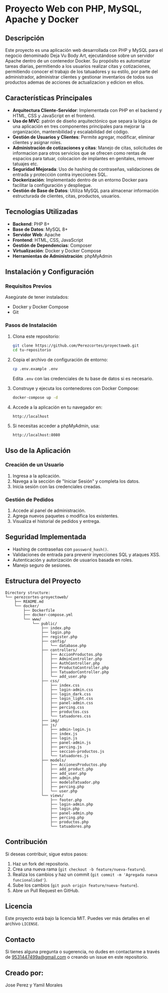 # Proyecto Web con PHP, MySQL, Apache y Docker

## Descripción
Este proyecto es una aplicación web desarrollada con PHP y MySQL para el negocio denominado Deja Vu Body Art, ejecutándose sobre un servidor Apache dentro de un contenedor Docker. Su propósito es automatizar tareas diarias, permitiendo a los usuarios realizar citas y cotizaciones, permitiendo conocer el trabajo de los tatuadores y su estilo, por parte del administrador, administrar clientes y gestionar inventarios de todos sus productos ademas de acciones de actualizacion y edicion en ellos.

## Características Principales
- **Arquitectura Cliente-Servidor**: Implementada con PHP en el backend y HTML, CSS y JavaScript en el frontend.
- **Uso de MVC**: patrón de diseño arquitectónico que separa la lógica de una aplicación en tres componentes principales para mejorar la organización, mantenibilidad y escalabilidad del código.
- **Gestión de Usuarios y Clientes**: Permite agregar, modificar, eliminar clientes y asignar roles.
- **Administración de cotizaciones y citas**: Manejo de citas, solicitudes de informacion para otros servicios que se ofrecen como rentas de espacios para tatuar, colocacion de implantes en genitales, remover tatuajes etc.
- **Seguridad Mejorada**: Uso de hashing de contraseñas, validaciones de entrada y protección contra inyecciones SQL.
- **Dockerización**: Implementado dentro de un entorno Docker para facilitar la configuración y despliegue.
- **Gestión de Base de Datos**: Utiliza MySQL para almacenar información estructurada de clientes, citas, productos, usuarios.

## Tecnologías Utilizadas
- **Backend**: PHP 8+
- **Base de Datos**: MySQL 8+
- **Servidor Web**: Apache
- **Frontend**: HTML, CSS, JavaScript
- **Gestión de Dependencias**: Composer
- **Virtualización**: Docker y Docker Compose
- **Herramientas de Administración**: phpMyAdmin

## Instalación y Configuración
### Requisitos Previos
Asegúrate de tener instalados:
- Docker y Docker Compose
- Git

### Pasos de Instalación
1. Clona este repositorio:
   ```sh
   git clone https://github.com/Perezcortes/proyectoweb.git
   cd tu-repositorio
   ```
2. Copia el archivo de configuración de entorno:
   ```sh
   cp .env.example .env
   ```
   Edita `.env` con las credenciales de tu base de datos si es necesario.

3. Construye y ejecuta los contenedores con Docker Compose:
   ```sh
   docker-compose up -d
   ```

4. Accede a la aplicación en tu navegador en:
   ```
   http://localhost
   ```

5. Si necesitas acceder a phpMyAdmin, usa:
   ```
   http://localhost:8080
   ```

## Uso de la Aplicación
### Creación de un Usuario
1. Ingresa a la aplicación.
2. Navega a la sección de "Iniciar Sesión" y completa los datos.
3. Inicia sesión con las credenciales creadas.

### Gestión de Pedidos
1. Accede al panel de administración.
2. Agrega nuevos paquetes o modifica los existentes.
3. Visualiza el historial de pedidos y entrega.

## Seguridad Implementada
- Hashing de contraseñas con `password_hash()`.
- Validaciones de entrada para prevenir inyecciones SQL y ataques XSS.
- Autenticación y autorización de usuarios basada en roles.
- Manejo seguro de sesiones.

## Estructura del Proyecto
```
Directory structure:
└── perezcortes-proyectoweb/
    ├── README.md
    └── docker/
        ├── Dockerfile
        ├── docker-compose.yml
        └── www/
            └── public/
                ├── index.php
                ├── login.php
                ├── register.php
                ├── config/
                │   └── database.php
                ├── controllers/
                │   ├── AccionProductos.php
                │   ├── AdminController.php
                │   ├── AuthController.php
                │   ├── ProductoController.php
                │   ├── TatuadorController.php
                │   └── add_user.php
                ├── css/
                │   ├── index.css
                │   ├── login-admin.css
                │   ├── login_dark.css
                │   ├── login_light.css
                │   ├── panel-admin.css
                │   ├── percing.css
                │   ├── productos.css
                │   └── tatuadores.css
                ├── img/
                ├── js/
                │   ├── admin-login.js
                │   ├── index.js
                │   ├── login.js
                │   ├── panel-admin.js
                │   ├── percing.js
                │   ├── seccion-productos.js
                │   └── tatuadores.js
                ├── models/
                │   ├── AccionesProductos.php
                │   ├── add_product.php
                │   ├── add_user.php
                │   ├── admin.php
                │   ├── modeloTatuador.php
                │   ├── percing.php
                │   └── user.php
                └── views/
                    ├── footer.php
                    ├── login-admin.php
                    ├── login.php
                    ├── panel-admin.php
                    ├── percing.php
                    ├── productos.php
                    └── tatuadores.php

```

## Contribución
Si deseas contribuir, sigue estos pasos:
1. Haz un fork del repositorio.
2. Crea una nueva rama (`git checkout -b feature/nueva-feature`).
3. Realiza los cambios y haz un commit (`git commit -m 'Agregada nueva funcionalidad'`).
4. Sube los cambios (`git push origin feature/nueva-feature`).
5. Abre un Pull Request en GitHub.

## Licencia
Este proyecto está bajo la licencia MIT. Puedes ver más detalles en el archivo `LICENSE`.

## Contacto
Si tienes alguna pregunta o sugerencia, no dudes en contactarme a través de 9531447499a@gmail.com o creando un issue en este repositorio.

## Creado por:
Jose Perez y Yamil Morales

